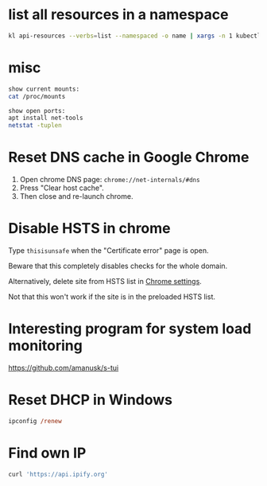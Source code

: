 
# list all resources in a namespace

```bash
kl api-resources --verbs=list --namespaced -o name | xargs -n 1 kubectl --kubeconfig=/mnt/a/var/ubuntu-k8s/kubeadm-master-config.yaml get --show-kind --ignore-not-found -n utorrent
```

# misc

```bash
show current mounts:
cat /proc/mounts

show open ports:
apt install net-tools
netstat -tuplen
```

# Reset DNS cache in Google Chrome

1. Open chrome DNS page:
    `chrome://net-internals/#dns`
2. Press "Clear host cache".
3. Then close and re-launch chrome.

# Disable HSTS in chrome

Type `thisisunsafe` when the "Certificate error" page is open.

Beware that this completely disables checks for the whole domain.

Alternatively, delete site from HSTS list in [Chrome settings](chrome://net-internals/#hsts).

Not that this won't work if the site is in the preloaded HSTS list.

# Interesting program for system load monitoring

https://github.com/amanusk/s-tui

# Reset DHCP in Windows

```ps
ipconfig /renew
```

# Find own IP

```bash
curl 'https://api.ipify.org'
```
